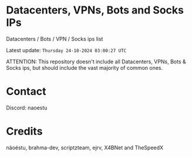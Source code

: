 # Datacenters, VPNs, Bots and Socks IPs
 
Datacenters / Bots / VPN / Socks ips list

Latest update: `Thursday 24-10-2024 03:00:27 UTC` 

ATTENTION: This repository doesn't include all Datacenters, VPNs, Bots & Socks ips, 
but should include the vast majority of common ones.

# Contact
Discord: naoestu

# Credits
nãoéstu, brahma-dev, scriptzteam, ejrv, X4BNet and TheSpeedX
